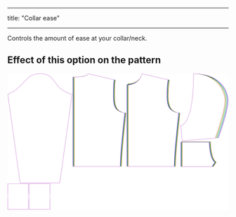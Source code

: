 - - -
title: "Collar ease"
- - -

Controls the amount of ease at your collar/neck.

## Effect of this option on the pattern

![This image shows the effect of this option by superimposing several variants that have a different value for this option](huey_collarease_sample.svg "Effect of this option on the pattern")
